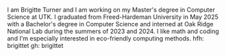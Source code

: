 I am Brigitte Turner and I am working on my Master's degree in Computer Science at UTK. I graduated from Freed-Hardeman University in May 2025 with a Bachelor's degree in Computer Science and interned at Oak Ridge National Lab during the summers of 2023 and 2024. I like math and coding and I'm especially interested in eco-friendly computing methods.
hfh: brigittet
gh: brigittet
